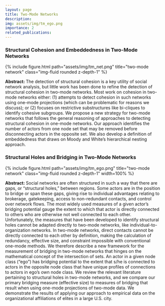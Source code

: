 ```yaml
---
layout: page
title: Two-Mode Networks
description: 
img: assets/img/tm_ego.png
importance: 2
related_publications: 
---
```


<h3>Structural Cohesion and Embeddedness in Two-Mode Networks</h3>

<div class="row">
    <div class="col-sm mt-3 mt-md-0">
        {% include figure.html path="assets/img/tm_net.png" title="two-mode network" class="img-fluid rounded z-depth-1" %}
    </div>
</div>

<b>Abstract: </b>The detection of structural cohesion is a key utility of social network analysis, but little work has been done to refine the detection of structural cohesion in two-mode networks. Most work on cohesion in two-mode networks either: (1) attempts to detect cohesion in such networks using one-mode projections (which can be problematic for reasons we discuss); or (2) focuses on restrictive substructures like bi-cliques to identify cohesive subgroups. We propose a new strategy for two-mode networks that follows the general reasoning of approaches to detecting structural cohesion in one-mode networks. Our approach identifies the number of actors from one node set that may be removed before disconnecting actors in the opposite set. We also develop a definition of embeddedness that draws on Moody and White’s hierarchical nesting approach.

<h3>Structural Holes and Bridging in Two-Mode Networks</h3>

<div class="row">
    <div class="col-sm mt-3 mt-md-0">
        {% include figure.html path="assets/img/tm_ego.png" title="two-mode network" class="img-fluid rounded z-depth-1" width=100% %}
    </div>
</div>

<b>Abstract: </b>Social networks are often structured in such a way that there are gaps, or “structural holes,” between regions. Some actors are in the position to bridge or span these gaps, giving rise to individual advantages relating to brokerage, gatekeeping, access to non-redundant contacts, and control over network flows. The most widely used measures of a given actor’s bridging potential gauge the extent to which that actor is directly connected to others who are otherwise not well connected to each other. Unfortunately, the measures that have been developed to identify structural holes cannot be adapted directly to two-mode networks, like individual-to-organization networks. In two-mode networks, direct contacts cannot be directly connected to each other by definition, making the calculation of redundancy, effective size, and constraint impossible with conventional one-mode methods. We therefore describe a new framework for the measurement of bridging in two-mode networks that hinges on the mathematical concept of the intersection of sets. An actor in a given node class (“ego”) has bridging potential to the extent that s/he is connected to actors in the opposite node class that have unique profiles of connections to actors in ego’s own node class. We review the relevant literature pertaining to structural holes in two-mode networks, and we compare our primary bridging measure (effective size) to measures of bridging that result when using one-mode projections of two-mode data. We demonstrate the results of applying our approach to empirical data on the organizational affiliations of elites in a large U.S. city.